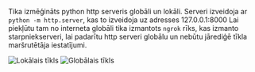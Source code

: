 Tika izmēģināts python http serveris globāli un lokāli.
Serveri izveidoja ar `python -m http.server`, kas to izveidoja uz adresses 127.0.0.1:8000
Lai piekļūtu tam no interneta globāli tika izmantots `ngrok` rīks, kas izmanto starpniekserveri, lai padarītu http serveri globālu un nebūtu jārediģē tīkla maršrutētāja iestatījumi.

![Lokālais tīkls](https://raw.githubusercontent.com/okass/RTR108/P14_web_service/local.png)
![Globālais tīkls](https://raw.githubusercontent.com/okass/RTR108/P14_web_service/global.png)